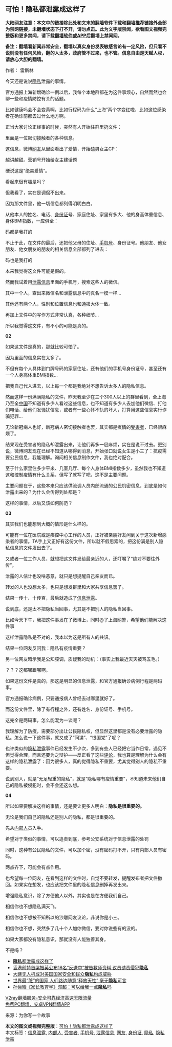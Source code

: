  <h2>可怕！隐私都泄露成这样了</h2> <p class="notice"><b>大陆网友注意：本文中的链接除此处和文末的<a href="https://github.com/bannedbook/fanqiang" >翻墙</a>软件下载和<a href="https://github.com/killgcd/justmysocks/blob/master/README.md">翻墙推荐</a>链接外全部为禁网链接，未翻墙状态下打不开，请勿点击。此为文字版禁闻，欲看图文视频完整版和更多禁闻，请下载<a href="https://github.com/bannedbook/fanqiang">翻墙软件或APP</a>后翻墙上禁闻网。</p><p>备注：翻墙看新闻非常安全，翻墙以真实身份发表敏感言论有一定风险，但只看不说则没有任何风险，翻的人太多，政府管不过来，也不管。信息自由是天赋人权，请放心大胆的翻墙。</b></p>  <div class="entry"> <p>作者： 雷斯林</p> <p>今天还是说说<a href="https://www.bannedbook.org/bnews/tag/%e9%9a%90%e7%a7%81/" class="st_tag internal_tag" rel="tag" title="标签 隐私 下的日志">隐私</a>泄露的事情。</p> <p>官方通报上海新增确诊一例以后，我每个本地群都在为这件事烦心，自然而然也会聊一些和疫情防控有关的话题。</p> <p>比如健康吗会不会变黄啊，比如行程码为什么‌‌“上海‌‌”两个字变红啦，比如这位感染者在确诊前都去过什么地方啊。</p> <p>正当大家讨论正经事的时候，突然有人开始往群里扔文件：</p> <p>里面是一位密切接触者的各种信息。</p> <p>这信息，微博<a href="https://www.bannedbook.org/bnews/tag/%e7%bd%91%e5%8f%8b/" class="st_tag internal_tag" rel="tag" title="标签 网友 下的日志">网友</a>从里面看出了爱情，开始磕男女主CP：</p> <p>越讲越甜。营销号开始给女主建话题</p> <p>硬说这是‌‌“绝美爱情‌‌”。</p> <p>看起来很有趣是吗？</p> <p>但我看了，实在是调侃不出来。</p> <p>因为那文件里，他一切信息都列得明明白白。</p> <p>从他本人的姓名、电话、<a href="https://www.bannedbook.org/bnews/tag/%e8%ba%ab%e4%bb%bd%e8%af%81/" class="st_tag internal_tag" rel="tag" title="标签 身份证 下的日志">身份证</a>号、家庭住址、家里有多大、他的身高体重信息、身体BMI指数，一应俱全：</p> <p>码都是我打的</p> <p>不止于此，在文件的最后，还把他父母的住址、<a href="https://www.bannedbook.org/bnews/tag/%E6%89%8B%E6%9C%BA%E5%8F%B7/" class="st_tag internal_tag" rel="tag" title="标签 手机号 下的日志">手机号</a>、身份证号。他朋友、他女朋友、他女朋友的朋友的相关信息全部都列了进去：</p> <p>码也是我打的</p> <p>本来我觉得这文件可能是假的。</p>  <p>然而我试着用<a href="https://www.bannedbook.org/bnews/tag/%E6%B3%84%E9%9C%B2%E4%BF%A1%E6%81%AF/" class="st_tag internal_tag" rel="tag" title="标签 泄露信息 下的日志">泄露信息</a>里面的手机号，搜索这些人的微信。</p> <p>其中一个人，查出来微信名和泄露信息中的真名一模一样…</p> <p>其他还有两个人，性别和位置信息也和通报大体一致。</p> <p>再加上文件中的写作方式非常认真，各种细节…</p> <p>所以我觉得这文件，有不小的可能是真的。</p> <p><strong>02</strong></p> <p>如果这文件是真的，那就比较可怕了。</p> <p>因为里面的信息实在太多了。</p> <p>不但有每个人具体到门牌号码的家庭住址，还有他们的手机号身份证号，甚至还有一个人身高体重BMI指数…</p> <p>把我自己代入进去，以上每一个都是我绝对不想告诉太多人的隐私信息。</p> <p>然而这样一份满满隐私的文件，昨天我至少在三个300人以上的群里看到，全上海乃至全<span class='wp_keywordlink_affiliate'><a href="https://www.bannedbook.org/" title="中国" target="_blank">中国</a></span>不知道有多少人看过这些信息，也不知道有多少人去加他们微信、打他们电话、给他们发骚扰信息，或者有一些心怀不轨的坏人，打算用这些信息实行诈骗犯罪…</p> <p>无论新冠病人也好，新冠病人密切接触者也罢，其实都是疫情的<a href="https://www.bannedbook.org/bnews/tag/%e5%8f%97%e5%ae%b3%e8%80%85/" class="st_tag internal_tag" rel="tag" title="标签 受害者 下的日志">受害者</a>，已经很麻烦了。</p> <p>结果现在受害者的隐私却泄露出来，让他们再多一层麻烦，实在是说不过去。更别说，微博网友现在已经不知道从哪得到消息，开始张口就说女生是小三了：抗疫需要公民信息，我能理解。询问相关信息制作文件，我也绝对配合。</p> <p>至于什么家里住多少平米、几室几厅、每个人身体BMI指数多少，虽然我也不知道这和控制疫情有什么关系，但写了就写了吧，这不是主要问题。</p> <p>主要问题在于，这些本来只应该供流调人员内部流通的公民机密信息，到底是如何泄露出来的？为什么会传得到处都是？</p> <p>这样的事情，以后又该如何防范？</p> <p><strong>03</strong></p>  <p>其实我们也能想到大概的情形是什么样的。</p> <p>可能有一位在医院或是疾控中心工作的人员，正好被亲朋好友问到关于这次新增感染者的事情。TA手上又正好有这份文件，所以就不假思索的，把这份满是别人隐私信息的文件发出去了。</p> <p>又或者一位工作人员，就想把这文件发给最亲近的人，还叮嘱了‌‌“绝对不要往外传‌‌”。</p> <p>泄露的人估计也没啥恶意，就只是想提醒自己亲友而已。</p> <p>转发的人也没想太多，也只是想发群里和大家共享信息罢了。</p> <p>结果一传十、十传百，最后就造成了<a href="https://www.bannedbook.org/bnews/tag/%E4%BF%A1%E6%81%AF%E6%B3%84%E9%9C%B2/" class="st_tag internal_tag" rel="tag" title="标签 信息泄露 下的日志">信息泄露</a>。</p> <p>说到底，还是太不把隐私当回事，尤其是不把别人的隐私当回事。</p> <p>比如今天下午，我把这件事发在了微博上，同时@了上海网警，希望他们能解决这件事</p> <p>这样泄露隐私是不对的，我本以为这是所有人的共识。</p> <p>结果一位网友反问我：隐私有疫情重要？</p> <p>另一位网友暗示我是公知腔调，质疑我的动机：（事实上我最近天天被骂五毛。）</p> <p>？？？这都哪跟哪啊。</p> <p>如果这份文件是真的，那这是明显的信息泄露，和官方通报确诊病例行程是两码事。</p> <p>官方通报确诊病例，只要通报病人曾经去过哪里就好了。</p> <p>而这份文件里，除了有行程之外，还有姓名、身份证号、手机号。</p> <p>这完全是两码事，怎么能混为一谈呢？</p> <p>我理解为了防疫，需要部分出让公民隐私权，但显然这里都是没有必要泄露的隐私。怎么说一下这件事，就又成了‌‌“间谍‌‌”、‌‌“恨国党‌‌”了呢？</p>  <p>也许类似的<a href="https://www.bannedbook.org/bnews/tag/%E9%9A%90%E7%A7%81%E6%B3%84%E9%9C%B2/" class="st_tag internal_tag" rel="tag" title="标签 隐私泄露 下的日志">隐私泄露</a>事件已经发生不少次，多到有些人已经把它当作日常，遇见不但觉得合理，而且还要为之辩护——反正看了这些<span class='wp_keywordlink_affiliate'><a href="https://www.bannedbook.org/bnews/comments/" title="新闻评论" target="_blank">评论</a></span>，我也算是理解为什么会有这样的隐私泄露了：因为很多人，真的觉得隐私不重要，尤其觉得别人的隐私不重要。</p> <p>说到别人，就是‌‌“无足轻重的隐私‌‌”，就是‌‌“隐私哪有疫情重要‌‌”，不知道未来他们自己的隐私被侵犯时，会不会还这么想。</p> <p><strong>04</strong></p> <p>所以如果要解决这样的事情，还是要让更多人明白：<strong>隐私是很重要的。</strong></p> <p>无论是我们自己的隐私还是别人的隐私，都是很重要的。</p> <p>先从<a href="https://www.bannedbook.org/bnews/tag/%e5%86%85%e9%83%a8%e4%ba%ba/" class="st_tag internal_tag" rel="tag" title="标签 内部人 下的日志">内部人</a>员入手。</p> <p>希望对于类似的事情，可以追责到底，参考公安系统对于信息泄露的处罚</p> <p>同时，这种有公民隐私的文件，可以加个密，没有密码打不开，只有内部人员有密码。</p> <p>两点齐下，可能会有点作用。</p> <p>也希望每一位网友，在看到这样的文件时，自觉不要转发，提醒发布者把文件撤回。如果实在想发，也应该把文件里的隐私信息删掉再发出来。</p> <p>增强隐私意识，除了方便他人以外，其实也是在方便我们自己。</p> <p>相信你也不想隐私满天飞。</p> <p>相信你也不想被不知所以的沙雕网友议论，非说你是小三。</p> <p>相信你也不想，突然多了几十个人加你微信，要对你说些有的没的。</p> <p>如果大家都没有隐私意识，那就没有人能独善其身。</p> <p>不是吗？</p> <ul class='op-related-articles' title='相关阅读'> <li><a href='https://www.bannedbook.org/bnews/ssgc/20201111/1429531.html' target='_blank'><b>隐私</b>都泄露成这样了</a></li> <li><a href='https://www.bannedbook.org/bnews/headline/20201015/1413888.html' target='_blank'>香港前特首梁振英公布18名“反送中”被告教师资料 议员谴责侵犯<b>隐私</b></a></li> <li><a href='https://www.bannedbook.org/bnews/headline/20200909/1393281.html' target='_blank'>大疆无人机或对美国国家安全和民众<b>隐私</b>构成威胁</a></li> <li><a href='https://www.bannedbook.org/bnews/funmedia/20200907/1392154.html' target='_blank'>世界最“脏”的国家 人们路边随意“释放天性” 毫无<b>隐私</b>可言</a></li> <li><a href='https://www.bannedbook.org/bnews/yule/20200903/1390135.html' target='_blank'>孙俪晒《家长教育学》邓超：可以给我一点<b>隐私</b>吗</a></li> </ul> <p class="texttj"> <a href="https://www.bannedbook.org/forum23/topic22702.html" target="_blank">V2ray翻墙服务-安全可靠经济高速无限流量</a><br/> <a href="https://github.com/bannedbook/fanqiang/wiki/%E7%A6%81%E9%97%BB%E7%BD%91%E5%AE%89%E5%8D%93%E7%BF%BB%E5%A2%99%E6%96%B0%E9%97%BBAPP" target="_blank">免费PC翻墙、安卓VPN翻墙APP</a></p><p> 来源：为你写一个故事 </p> <a name='sharetosocial'></a>       <div><b>本文的图文或视频完整版</b>：<a href='https://www.bannedbook.org/bnews/comments/20201112/1429832.html'>可怕！隐私都泄露成这样了</a></div>  </div><!--END ENTRY--> <div class="postfooter"> <div>本文标签：<a href="https://www.bannedbook.org/bnews/tag/%E4%BF%A1%E6%81%AF%E6%B3%84%E9%9C%B2/" rel="tag">信息泄露</a>, <a href="https://www.bannedbook.org/bnews/tag/%e5%86%85%e9%83%a8%e4%ba%ba/" rel="tag">内部人</a>, <a href="https://www.bannedbook.org/bnews/tag/%e5%8f%97%e5%ae%b3%e8%80%85/" rel="tag">受害者</a>, <a href="https://www.bannedbook.org/bnews/tag/%E6%89%8B%E6%9C%BA%E5%8F%B7/" rel="tag">手机号</a>, <a href="https://www.bannedbook.org/bnews/tag/%E6%B3%84%E9%9C%B2%E4%BF%A1%E6%81%AF/" rel="tag">泄露信息</a>, <a href="https://www.bannedbook.org/bnews/tag/%e7%bd%91%e5%8f%8b/" rel="tag">网友</a>, <a href="https://www.bannedbook.org/bnews/tag/%e8%ba%ab%e4%bb%bd%e8%af%81/" rel="tag">身份证</a>, <a href="https://www.bannedbook.org/bnews/tag/%e9%9a%90%e7%a7%81/" rel="tag">隐私</a>, <a href="https://www.bannedbook.org/bnews/tag/%E9%9A%90%E7%A7%81%E6%B3%84%E9%9C%B2/" rel="tag">隐私泄露</a></div>  </div><!--END POSTFOOTER--> 